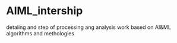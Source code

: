 # AIML_intership
detaiing and step of processing ang analysis work based on AI&amp;ML algorithms and methologies
